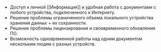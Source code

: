 - Доступ к личной [[Информация]] и удобная работа с документами с любого устройства, подключенного к Интернету.
- Решение проблемы ограниченного объема локального устройства хранения данных + их сохранности.
- Решение проблемы лицензирования и своевременного обновления ПО.
- Возможность одновременной работы над одним документом нескольким людям с разных устройств.